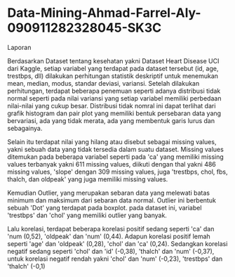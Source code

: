 # Data-Mining-Ahmad-Farrel-Aly-090911282328045-SK3C

Laporan

Berdasarkan Dataset tentang kesehatan yakni Dataset Heart Disease UCI dari Kaggle, setiap variabel yang terdapat pada dataset tersebut (id, age, trestbps, dll) dilakukan perhitungan statistik deskriptif untuk menemukan mean, median, modus, standar deviasi, variansi. Setelah dilakukan perhitungan, terdapat beberapa penemuan seperti adanya distribusi tidak normal seperti pada nilai variansi yang setiap variabel memiliki perbedaan nilai-nilai yang cukup besar. Distribusi tidak nomral ini dapat terlihat dari grafik histogram dan pair plot yang memiliki bentuk persebaran data yang bervariasi, ada yang tidak merata, ada yang membentuk garis lurus dan sebagainya.

Selain itu terdapat nilai yang hilang atau disebut sebagai missing values, yakni sebuah data yang tidak tersedia dalam suatu dataset. Missing values ditemukan pada beberapa variabel seperti pada 'ca' yang memiliki missing values terbanyak yakni 611 missing values, diikuti dengan thal yakni 486 missing values, 'slope' dengan 309 missing values, juga 'trestbps, chol, fbs, thalch, dan oldpeak' yang juga memiliki missing values.

Kemudian Outlier, yang merupakan sebaran data yang melewati batas minimum dan maksimum dari sebaran data normal. Outlier ini berbentuk sebuah 'Dot' yang terdapat pada boxplot. pada dataset ini, variabel 'trestbps' dan 'chol' yang memiliki outlier yang banyak.

Lalu korelasi, terdapat beberapa korelasi positif sedang seperti 'ca' dan 'num (0,52), 'oldpeak' dan 'num' (0,44). Adapun korelasi positif lemah seperti 'age' dan 'oldpeak' (0,28), 'chol' dan 'ca' (0,24). Sedangkan korelasi negatif sedang seperti 'chol' dan 'id' (-0,38), 'thalch' dan 'num' (-0,37), untuk korelasi negatif rendah yakni 'chol' dan 'num' (-0,23), 'trestbps' dan 'thalch' (-0,1)
